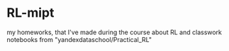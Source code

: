# RL-mipt
my homeworks, that I've made during the course about RL and classwork notebooks from "yandexdataschool/Practical_RL"

